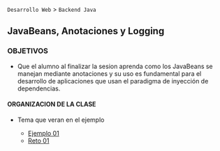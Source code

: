 
`Desarrollo Web` > `Backend Java`

## JavaBeans, Anotaciones y Logging 

### OBJETIVOS 

- Que el alumno al finalizar la sesion aprenda como los JavaBeans se manejan mediante anotaciones y su uso es fundamental para el desarrollo de aplicaciones que usan el paradigma de inyección de dependencias.

#### ORGANIZACION DE LA CLASE 

- Tema que veran en el ejemplo

	- [Ejemplo 01](Ejemplo-01)
	- [Reto 01](Reto-01)

